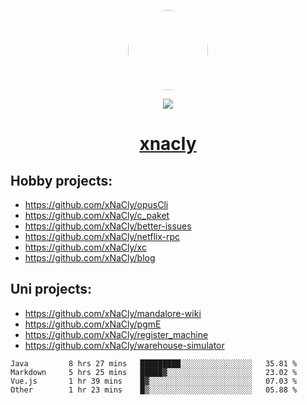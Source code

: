 <p align="center">
  <img style="border-radius: 100px" width="128" height="128" src="https://avatars.githubusercontent.com/u/47723417?v=4"/>
</p>
<p align="center">
  <img src="https://komarev.com/ghpvc/?username=xnacly&&style=flat-square"/>
</p>

<h1 align="center"><a href="https://xnacly.me"> xnacly</a> </h1>

## Hobby projects:
- https://github.com/xNaCly/opusCli
- https://github.com/xNaCly/c_paket
- https://github.com/xNaCly/better-issues
- https://github.com/xNaCly/netflix-rpc
- https://github.com/xNaCly/xc
- https://github.com/xNaCly/blog

## Uni projects:
- https://github.com/xNaCly/mandalore-wiki
- https://github.com/xNaCly/pgmE
- https://github.com/xNaCly/register_machine
- https://github.com/xNaCly/warehouse-simulator


<!--START_SECTION:waka-->

```text
Java         8 hrs 27 mins   █████████░░░░░░░░░░░░░░░░   35.81 %
Markdown     5 hrs 25 mins   █████▓░░░░░░░░░░░░░░░░░░░   23.02 %
Vue.js       1 hr 39 mins    █▓░░░░░░░░░░░░░░░░░░░░░░░   07.03 %
Other        1 hr 23 mins    █▒░░░░░░░░░░░░░░░░░░░░░░░   05.88 %
```

<!--END_SECTION:waka-->
